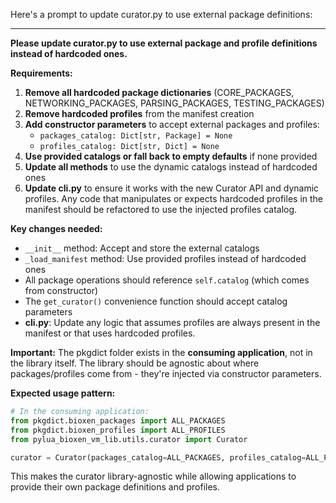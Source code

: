 Here's a prompt to update curator.py to use external package definitions:

---

**Please update curator.py to use external package and profile definitions instead of hardcoded ones.**

**Requirements:**
1. **Remove all hardcoded package dictionaries** (CORE_PACKAGES, NETWORKING_PACKAGES, PARSING_PACKAGES, TESTING_PACKAGES)
2. **Remove hardcoded profiles** from the manifest creation
3. **Add constructor parameters** to accept external packages and profiles:
   - `packages_catalog: Dict[str, Package] = None`
   - `profiles_catalog: Dict[str, Dict] = None`
4. **Use provided catalogs or fall back to empty defaults** if none provided
5. **Update all methods** to use the dynamic catalogs instead of hardcoded ones
6. **Update cli.py** to ensure it works with the new Curator API and dynamic profiles. Any code that manipulates or expects hardcoded profiles in the manifest should be refactored to use the injected profiles catalog.

**Key changes needed:**
- `__init__` method: Accept and store the external catalogs
- `_load_manifest` method: Use provided profiles instead of hardcoded ones
- All package operations should reference `self.catalog` (which comes from constructor)
- The `get_curator()` convenience function should accept catalog parameters
- **cli.py**: Update any logic that assumes profiles are always present in the manifest or that uses hardcoded profiles.

**Important:** The pkgdict folder exists in the **consuming application**, not in the library itself. The library should be agnostic about where packages/profiles come from - they're injected via constructor parameters.

**Expected usage pattern:**
```python
# In the consuming application:
from pkgdict.bioxen_packages import ALL_PACKAGES
from pkgdict.bioxen_profiles import ALL_PROFILES
from pylua_bioxen_vm_lib.utils.curator import Curator

curator = Curator(packages_catalog=ALL_PACKAGES, profiles_catalog=ALL_PROFILES)
```

This makes the curator library-agnostic while allowing applications to provide their own package definitions and profiles.